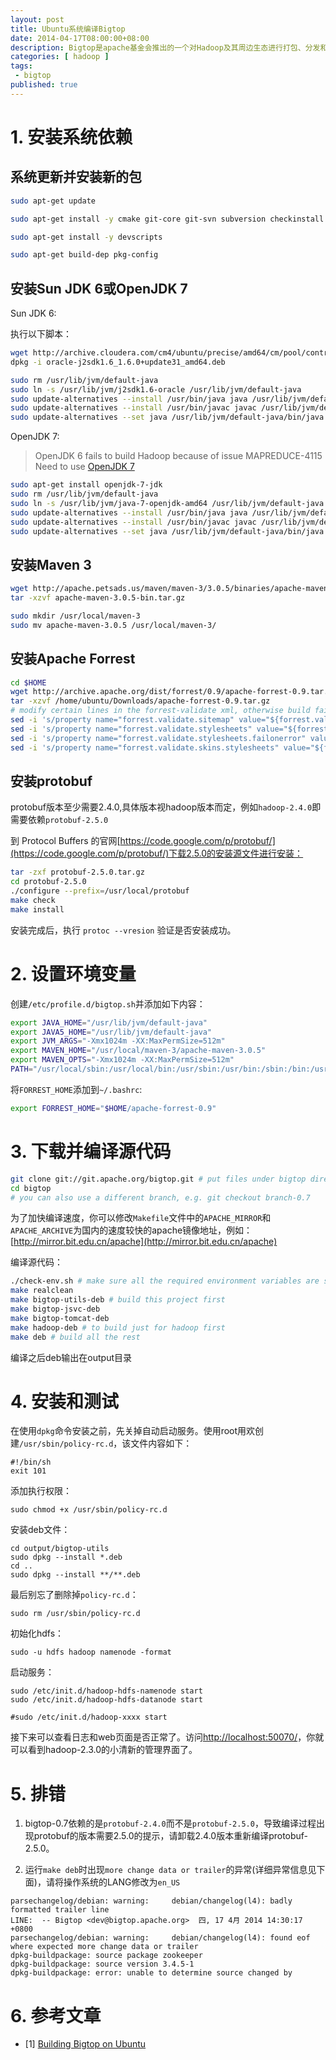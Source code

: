```yaml
---
layout: post
title: Ubuntu系统编译Bigtop
date: 2014-04-17T08:00:00+08:00
description: Bigtop是apache基金会推出的一个对Hadoop及其周边生态进行打包、分发和测试的工具。本篇文章尝试在linux-mint系统上编译bigtop源代码并生成hadoop的deb包。
categories: [ hadoop ]
tags: 
 - bigtop
published: true
---
```


# 1. 安装系统依赖

## 系统更新并安装新的包

~~~bash
sudo apt-get update

sudo apt-get install -y cmake git-core git-svn subversion checkinstall build-essential dh-make debhelper ant ant-optional autoconf automake liblzo2-dev libzip-dev sharutils libfuse-dev reprepro libtool libssl-dev asciidoc xmlto ssh curl

sudo apt-get install -y devscripts

sudo apt-get build-dep pkg-config
~~~

## 安装Sun JDK 6或OpenJDK 7

Sun JDK 6:

执行以下脚本：

~~~bash
wget http://archive.cloudera.com/cm4/ubuntu/precise/amd64/cm/pool/contrib/o/oracle-j2sdk1.6/oracle-j2sdk1.6_1.6.0+update31_amd64.deb
dpkg -i oracle-j2sdk1.6_1.6.0+update31_amd64.deb

sudo rm /usr/lib/jvm/default-java
sudo ln -s /usr/lib/jvm/j2sdk1.6-oracle /usr/lib/jvm/default-java
sudo update-alternatives --install /usr/bin/java java /usr/lib/jvm/default-java/bin/java 5
sudo update-alternatives --install /usr/bin/javac javac /usr/lib/jvm/default-java/bin/javac 5
sudo update-alternatives --set java /usr/lib/jvm/default-java/bin/java
~~~

OpenJDK 7:

> OpenJDK 6 fails to build Hadoop because of issue MAPREDUCE-4115 Need to use [OpenJDK 7](http://www.shinephp.com/install-jdk-7-on-ubuntu/)

~~~bash
sudo apt-get install openjdk-7-jdk
sudo rm /usr/lib/jvm/default-java
sudo ln -s /usr/lib/jvm/java-7-openjdk-amd64 /usr/lib/jvm/default-java
sudo update-alternatives --install /usr/bin/java java /usr/lib/jvm/default-java/bin/java 5
sudo update-alternatives --install /usr/bin/javac javac /usr/lib/jvm/default-java/bin/javac 5
sudo update-alternatives --set java /usr/lib/jvm/default-java/bin/java
~~~

## 安装Maven 3

~~~bash
wget http://apache.petsads.us/maven/maven-3/3.0.5/binaries/apache-maven-3.0.5-bin.tar.gz
tar -xzvf apache-maven-3.0.5-bin.tar.gz

sudo mkdir /usr/local/maven-3
sudo mv apache-maven-3.0.5 /usr/local/maven-3/
~~~

## 安装Apache Forrest

~~~bash
cd $HOME
wget http://archive.apache.org/dist/forrest/0.9/apache-forrest-0.9.tar.gz
tar -xzvf /home/ubuntu/Downloads/apache-forrest-0.9.tar.gz
# modify certain lines in the forrest-validate xml, otherwise build fails. either sed or nano are fine.
sed -i 's/property name="forrest.validate.sitemap" value="${forrest.validate}"/property name="forrest.validate.sitemap" value="false"/g' apache-forrest-0.9/main/targets/validate.xml
sed -i 's/property name="forrest.validate.stylesheets" value="${forrest.validate}"/property name="forrest.validate.stylesheets" value="false"/g' apache-forrest-0.9/main/targets/validate.xml
sed -i 's/property name="forrest.validate.stylesheets.failonerror" value="${forrest.validate.failonerror}"/property name="forrest.validate.stylesheets.failonerror" value="false"/g' apache-forrest-0.9/main/targets/validate.xml
sed -i 's/property name="forrest.validate.skins.stylesheets" value="${forrest.validate.skins}"/property name="forrest.validate.skins.stylesheets" value="false"/g' apache-forrest-0.9/main/targets/validate.xml
~~~

## 安装protobuf

protobuf版本至少需要2.4.0,具体版本视hadoop版本而定，例如`hadoop-2.4.0`即需要依赖`protobuf-2.5.0`

到 Protocol Buffers 的官网[https://code.google.com/p/protobuf/](https://code.google.com/p/protobuf/)下载2.5.0的安装源文件进行安装：

~~~bash
tar -zxf protobuf-2.5.0.tar.gz
cd protobuf-2.5.0
./configure --prefix=/usr/local/protobuf
make check
make install
~~~

安装完成后，执行 `protoc --vresion` 验证是否安装成功。

# 2. 设置环境变量

创建`/etc/profile.d/bigtop.sh`并添加如下内容：

~~~bash
export JAVA_HOME="/usr/lib/jvm/default-java"
export JAVA5_HOME="/usr/lib/jvm/default-java"
export JVM_ARGS="-Xmx1024m -XX:MaxPermSize=512m"
export MAVEN_HOME="/usr/local/maven-3/apache-maven-3.0.5"
export MAVEN_OPTS="-Xmx1024m -XX:MaxPermSize=512m"
PATH="/usr/local/sbin:/usr/local/bin:/usr/sbin:/usr/bin:/sbin:/bin:/usr/games:$MAVEN_HOME/bin"
~~~

将`FORREST_HOME`添加到`~/.bashrc`:

~~~bash
export FORREST_HOME="$HOME/apache-forrest-0.9"
~~~

# 3. 下载并编译源代码

~~~bash
git clone git://git.apache.org/bigtop.git # put files under bigtop directory
cd bigtop
# you can also use a different branch, e.g. git checkout branch-0.7
~~~

为了加快编译速度，你可以修改`Makefile`文件中的`APACHE_MIRROR`和`APACHE_ARCHIVE`为国内的速度较快的apache镜像地址，例如：[http://mirror.bit.edu.cn/apache](http://mirror.bit.edu.cn/apache)

编译源代码：

~~~bash
./check-env.sh # make sure all the required environment variables are set
make realclean
make bigtop-utils-deb # build this project first
make bigtop-jsvc-deb
make bigtop-tomcat-deb
make hadoop-deb # to build just for hadoop first
make deb # build all the rest
~~~

编译之后deb输出在output目录


# 4. 安装和测试

在使用`dpkg`命令安装之前，先关掉自动启动服务。使用root用欢创建`/usr/sbin/policy-rc.d`，该文件内容如下：

~~~
#!/bin/sh
exit 101
~~~

添加执行权限：

~~~
sudo chmod +x /usr/sbin/policy-rc.d
~~~

安装deb文件：

~~~
cd output/bigtop-utils
sudo dpkg --install *.deb
cd ..
sudo dpkg --install **/**.deb
~~~

最后别忘了删除掉`policy-rc.d`：

~~~
sudo rm /usr/sbin/policy-rc.d
~~~

初始化hdfs：

~~~
sudo -u hdfs hadoop namenode -format
~~~

启动服务：

~~~
sudo /etc/init.d/hadoop-hdfs-namenode start
sudo /etc/init.d/hadoop-hdfs-datanode start

#sudo /etc/init.d/hadoop-xxxx start
~~~

接下来可以查看日志和web页面是否正常了。访问[http://localhost:50070/](http://localhost:50070/)，你就可以看到hadoop-2.3.0的小清新的管理界面了。

# 5. 排错

1) bigtop-0.7依赖的是`protobuf-2.4.0`而不是`protobuf-2.5.0`，导致编译过程出现protobuf的版本需要2.5.0的提示，请卸载2.4.0版本重新编译protobuf-2.5.0。

2) 运行`make deb`时出现`more change data or trailer`的异常(详细异常信息见下面)，请将操作系统的LANG修改为`en_US`

~~~
parsechangelog/debian: warning:     debian/changelog(l4): badly formatted trailer line
LINE:  -- Bigtop <dev@bigtop.apache.org>  四, 17 4月 2014 14:30:17 +0800
parsechangelog/debian: warning:     debian/changelog(l4): found eof where expected more change data or trailer
dpkg-buildpackage: source package zookeeper
dpkg-buildpackage: source version 3.4.5-1
dpkg-buildpackage: error: unable to determine source changed by
~~~

# 6. 参考文章

- [1] [Building Bigtop on Ubuntu](https://cwiki.apache.org/confluence/display/BIGTOP/Building+Bigtop+on+Ubuntu)



